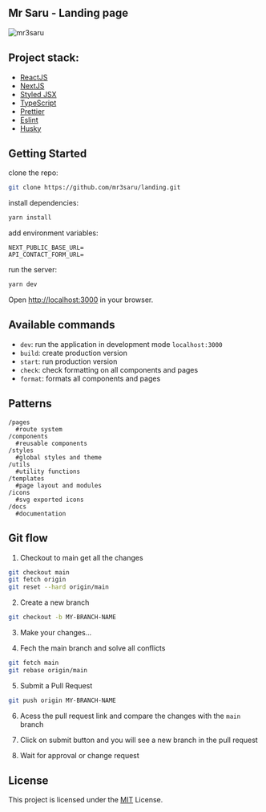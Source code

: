## Mr Saru - Landing page

![mr3saru](/docs/mr3saru.png)

## Project stack:

- [ReactJS](https://reactjs.org/)
- [NextJS](https://nextjs.org/)
- [Styled JSX](https://github.com/vercel/styled-jsx)
- [TypeScript](https://www.typescriptlang.org/)
- [Prettier](https://prettier.io/)
- [Eslint](https://eslint.org/)
- [Husky](https://github.com/typicode/husky)

## Getting Started

clone the repo:

```bash
git clone https://github.com/mr3saru/landing.git
```

install dependencies:

```bash
yarn install
```

add environment variables:

```
NEXT_PUBLIC_BASE_URL=
API_CONTACT_FORM_URL=
```

run the server:

```bash
yarn dev
```

Open [http://localhost:3000](http://localhost:3000) in your browser.

## Available commands

- `dev`: run the application in development mode `localhost:3000`
- `build`: create production version
- `start`: run production version
- `check`: check formatting on all components and pages
- `format`: formats all components and pages

## Patterns

```
/pages
  #route system
/components
  #reusable components
/styles
  #global styles and theme
/utils
  #utility functions
/templates
  #page layout and modules
/icons
  #svg exported icons
/docs
  #documentation
```

## Git flow

1. Checkout to main get all the changes

```bash
git checkout main
git fetch origin
git reset --hard origin/main
```

2. Create a new branch

```bash
git checkout -b MY-BRANCH-NAME
```

3. Make your changes...

4. Fech the main branch and solve all conflicts

```bash
git fetch main
git rebase origin/main
```

5. Submit a Pull Request

```bash
git push origin MY-BRANCH-NAME
```

6. Acess the pull request link and compare the changes with the `main` branch

7. Click on submit button and you will see a new branch in the pull request

8. Wait for approval or change request

## License

This project is licensed under the [MIT](./LICENSE) License.
